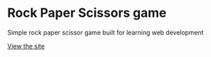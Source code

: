 # Rock Paper Scissors game
Simple rock paper scissor game built for learning web development

[View the site](https://KiranGunathilaka.github.io/rock-paper-scissors)
